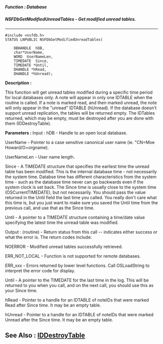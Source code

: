 ##### Function : Database
##### NSFDbGetModifiedUnreadTables - Get modified unread tables.
---
```
#include <nsfdb.h>
STATUS LNPUBLIC NSFDbGetModifiedUnreadTables(

	DBHANDLE  hDB,
	char*UserName,
	WORD  UserNameLen,
	TIMEDATE  Since,
	TIMEDATE *Until,
	DHANDLE *hRead,
	DHANDLE *hUnread);
```
**Description :**

This function will get unread tables modified during a specific time period for 
local databases only.  A note will appear in only one IDTABLE when the routine 
is called.  If a note is marked read, and then marked unread, the note will 
only appear in the "unread" IDTABLE (hUnread).   If the database doesn't 
support unread replication, the tables will be returned empty.  The IDTables 
returned, which may be empty, must be destroyed after you are done with them 
(IDDestroyTable).

**Parameters :**
Input :
hDB  -  Handle to an open local database.

UserName  -  Pointer to a case sensitive canonical user name (ie. "CN=Moe Howard/O=orgname).

UserNameLen  -  User name length.

Since  -  A TIMEDATE structure that specifies the earliest time the unread table has been modified.  This is the internal database time - not necessarily the system time.  Databse time has different characteristics from the system time - such as the database time never can go backwards even if the system clock is set back.  The Since time is usually close to the system time (OSCurrentTIMEDATE), but not necessarily.  You should pass the value returned in the Until field the last time you called.  You really don't care what this time is, but you just want to make sure you saved the Until time from the previous call, and use that as the Since time.

Until  -  A pointer to a TIMEDATE structure containing a time/date value specifying the latest time the unread table was modified.

Output :
(routine)  -  Return status from this call -- indicates either success or what the error is. The return codes include:

NOERROR - Modified unread tables successfully retrieved.

ERR_NOT_LOCAL - Function is not supported for remote databases.

ERR_xxx - Errors returned by lower level functions.  Call OSLoadString to interpret the error code for display.


Until  -  A pointer to the TIMEDATE for the last time in the log.  This will be returned to you when you call, and on the next call, you should use this as your Since time.

hRead  -  Pointer to a handle for an IDTABLE of noteIDs that were marked Read after Since time. It may be an empty table.

hUnread  -  Pointer to a handle for an IDTABLE of noteIDs that were marked Unread after the Since time.  It may be an empty table.


**See Also :**
[IDDestroyTable](/reference/Func/IDDestroyTable)
---
